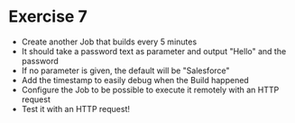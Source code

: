 # Exercise 7

- Create another Job that builds every 5 minutes
- It should take a password text as parameter and output "Hello" and the password
- If no parameter is given, the default will be "Salesforce"
- Add the timestamp to easily debug when the Build happened 
- Configure the Job to be possible to execute it remotely with an HTTP request
- Test it with an HTTP request!
